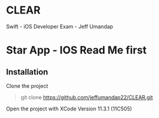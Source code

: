 # CLEAR
Swift - iOS Developer Exam - Jeff Umandap

Star App - IOS Read Me first
===================

Installation
-------------

Clone the project 

> git clone https://github.com/jeffumandap22/CLEAR.git

Open the project with XCode Version 11.3.1 (11C505)
